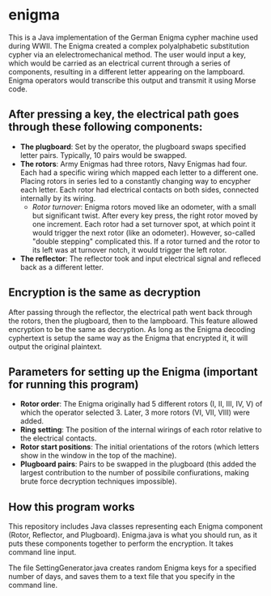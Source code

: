 # enigma
This is a Java implementation of the German Enigma cypher machine used during WWII. The Enigma created a complex polyalphabetic substitution cypher via an elelectromechanical method. The user would input a key, which would be carried as an electrical current through a series of components, resulting in a different letter appearing on the lampboard. Enigma operators would transcribe this output and transmit it using Morse code.

## After pressing a key, the electrical path goes through **these following components**:
* **The plugboard**: Set by the operator, the plugboard swaps specified letter pairs. Typically, 10 pairs would be swapped.
* **The rotors**: Army Enigmas had three rotors, Navy Enigmas had four. Each had a specific wiring which mapped each letter to a different one. Placing rotors in series led to a constantly changing way to encypher each letter. Each rotor had electrical contacts on both sides, connected internally by its wiring.
  * *Rotor turnover*: Enigma rotors moved like an odometer, with a small but significant twist. After every key press, the right rotor moved by one increment. Each rotor had a set turnover spot, at which point it would trigger the next rotor (like an odometer). However, so-called "double stepping" complicated this. If a rotor turned and the rotor to its left was at turnover notch, it would trigger the left rotor.
* **The reflector**: The reflector took and input electrical signal and refleced back as a different letter.

## Encryption is the same as decryption
After passing through the reflector, the electrical path went back through the rotors, then the plugboard, then to the lampboard. This feature allowed encryption to be the same as decryption. As long as the Enigma decoding cyphertext is setup the same way as the Enigma that encrypted it, it will output the original plaintext.

## Parameters for setting up the Enigma (important for running this program)
* **Rotor order**: The Enigma originally had 5 different rotors (I, II, III, IV, V) of which the operator selected 3. Later, 3 more rotors (VI, VII, VIII) were added.
* **Ring setting**: The position of the internal wirings of each rotor relative to the electrical contacts.
* **Rotor start positions**: The initial orientations of the rotors (which letters show in the window in the top of the machine).
* **Plugboard pairs**: Pairs to be swapped in the plugboard (this added the largest contribution to the number of possibile confiurations, making brute force decryption techniques impossible).

## How this program works
This repository includes Java classes representing each Enigma component (Rotor, Reflector, and Plugboard). Enigma.java is what you should run, as it puts these components together to perform the encryption. It takes command line input.

The file SettingGenerator.java creates random Enigma keys for a specified number of days, and saves them to a text file that you specify in the command line.
